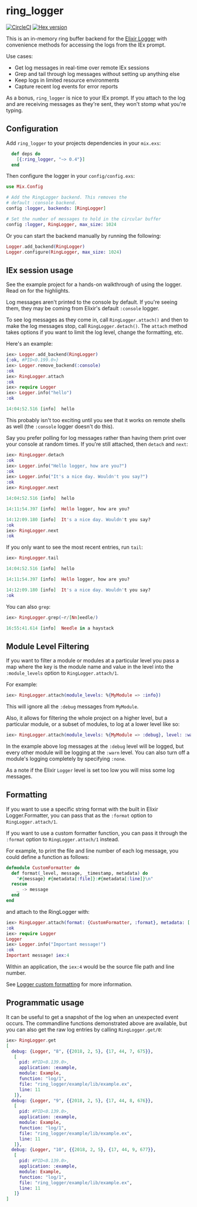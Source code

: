 # ring_logger

[![CircleCI](https://circleci.com/gh/nerves-project/ring_logger.svg?style=svg)](https://circleci.com/gh/nerves-project/ring_logger)
[![Hex version](https://img.shields.io/hexpm/v/ring_logger.svg "Hex version")](https://hex.pm/packages/ring_logger)

This is an in-memory ring buffer backend for the [Elixir
Logger](https://hexdocs.pm/logger/Logger.html) with convenience methods for
accessing the logs from the IEx prompt.

Use cases:

* Get log messages in real-time over remote IEx sessions
* Grep and tail through log messages without setting up anything else
* Keep logs in limited resource environments
* Capture recent log events for error reports

As a bonus, `ring_logger` is nice to your IEx prompt. If you attach to the log
and are receiving messages as they're sent, they won't stomp what you're typing.

## Configuration

Add `ring_logger` to your projects dependencies in your `mix.exs`:

```elixir
  def deps do
    [{:ring_logger, "~> 0.4"}]
  end
```

Then configure the logger in your `config/config.exs`:

```elixir
use Mix.Config

# Add the RingLogger backend. This removes the
# default :console backend.
config :logger, backends: [RingLogger]

# Set the number of messages to hold in the circular buffer
config :logger, RingLogger, max_size: 1024
```

Or you can start the backend manually by running the following:

```elixir
Logger.add_backend(RingLogger)
Logger.configure(RingLogger, max_size: 1024)
```

## IEx session usage

See the example project for a hands-on walkthrough of using the logger. Read on
for the highlights.

Log messages aren't printed to the console by default. If you're seeing them,
they may be coming from Elixir's default `:console` logger.

To see log messages as they come in, call `RingLogger.attach()` and
then to make the log messages stop, call `RingLogger.detach()`. The
`attach` method takes options if you want to limit the log level, change the
formatting, etc.

Here's an example:

```elixir
iex> Logger.add_backend(RingLogger)
{:ok, #PID<0.199.0>}
iex> Logger.remove_backend(:console)
:ok
iex> RingLogger.attach
:ok
iex> require Logger
iex> Logger.info("hello")
:ok

14:04:52.516 [info]  hello
```

This probably isn't too exciting until you see that it works on remote shells as
well (the `:console` logger doesn't do this).

Say you prefer polling for log messages rather than having them print over your
console at random times. If you're still attached, then `detach` and `next`:

```elixir
iex> RingLogger.detach
:ok
iex> Logger.info("Hello logger, how are you?")
:ok
iex> Logger.info("It's a nice day. Wouldn't you say?")
:ok
iex> RingLogger.next

14:04:52.516 [info]  hello

14:11:54.397 [info]  Hello logger, how are you?

14:12:09.180 [info]  It's a nice day. Wouldn't you say?
:ok
iex> RingLogger.next
:ok
```

If you only want to see the most recent entries, run `tail`:

```elixir
iex> RingLogger.tail

14:04:52.516 [info]  hello

14:11:54.397 [info]  Hello logger, how are you?

14:12:09.180 [info]  It's a nice day. Wouldn't you say?
:ok
```

You can also `grep`:

```elixir
iex> RingLogger.grep(~r/[Nn]eedle/)

16:55:41.614 [info]  Needle in a haystack
```

## Module Level Filtering

If you want to filter a module or modules at a particular level you pass
a map where the key is the module name and value in the level into the
`:module_levels` option to `RingLogger.attach/1`.

For example:

```elixir
iex> RingLogger.attach(module_levels: %{MyModule => :info})
```

This will ignore all the `:debug` messages from `MyModule`.

Also, it allows for filtering the whole project on a higher level,
but a particular module, or a subset of modules, to log at a lower
level like so:

```elixir
iex> RingLogger.attach(module_levels: %{MyModule => :debug}, level: :warn)
```

In the example above log messages at the `:debug` level will be logged,
but every other module will be logging at the `:warn` level. You can also
turn off a module's logging completely by specifying `:none`.

As a note if the Elixir `Logger` level is set too low you will miss some
log messages.

## Formatting

If you want to use a specific string format with the built in Elixir
Logger.Formatter, you can pass that as the `:format` option to
`RingLogger.attach/1`.

If you want to use a custom formatter function, you can pass it through the
`:format` option to `RingLogger.attach/1` instead.

For example, to print the file and line number of each log message, you could
define a function as follows:

```elixir
defmodule CustomFormatter do
  def format(_level, message, _timestamp, metadata) do
    "#{message} #{metadata[:file]}:#{metadata[:line]}\n"
  rescue
    _ -> message
  end
end
```

and attach to the RingLogger with:

```elixir
iex> RingLogger.attach(format: {CustomFormatter, :format}, metadata: [:file, :line])
:ok
iex> require Logger
Logger
iex> Logger.info("Important message!")
:ok
Important message! iex:4
```

Within an application, the `iex:4` would be the source file path and line number.

See [Logger custom formatting](https://hexdocs.pm/logger/Logger.html#module-custom-formatting)
for more information.

## Programmatic usage

It can be useful to get a snapshot of the log when an unexpected event occurs.
The commandline functions demonstrated above are available, but you can also get
the raw log entries by calling `RingLogger.get/0`:

```elixir
iex> RingLogger.get
[
  debug: {Logger, "8", {{2018, 2, 5}, {17, 44, 7, 675}},
   [
     pid: #PID<0.139.0>,
     application: :example,
     module: Example,
     function: "log/1",
     file: "ring_logger/example/lib/example.ex",
     line: 11
   ]},
  debug: {Logger, "9", {{2018, 2, 5}, {17, 44, 8, 676}},
   [
     pid: #PID<0.139.0>,
     application: :example,
     module: Example,
     function: "log/1",
     file: "ring_logger/example/lib/example.ex",
     line: 11
   ]},
  debug: {Logger, "10", {{2018, 2, 5}, {17, 44, 9, 677}},
   [
     pid: #PID<0.139.0>,
     application: :example,
     module: Example,
     function: "log/1",
     file: "ring_logger/example/lib/example.ex",
     line: 11
   ]}
]
```
